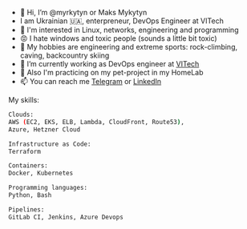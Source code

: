 - 👋 Hi, I’m @myrkytyn or Maks Mykytyn
- I am Ukrainian 🇺🇦, enterpreneur, DevOps Engineer at VITech
- 👀 I'm interested in Linux, networks, engineering and programming
- 😡 I hate windows and toxic people (sounds a little bit toxic)
- 👀 My hobbies are engineering and extreme sports: rock-climbing, caving, backcountry skiing
- 🌱 I’m currently working as DevOps engineer at [VITech]()
- 🌱 Also I'm practicing on my pet-project in my HomeLab
- 📫 You can reach me [Telegram](https://t.me/myrkytyn) or [LinkedIn](https://www.linkedin.com/in/myrkytyn/)

My skills:

```bash
Clouds:
AWS (EC2, EKS, ELB, Lambda, CloudFront, Route53),
Azure, Hetzner Cloud

Infrastructure as Code:
Terraform

Containers:
Docker, Kubernetes

Programming languages:
Python, Bash 

Pipelines:
GitLab CI, Jenkins, Azure Devops
```
